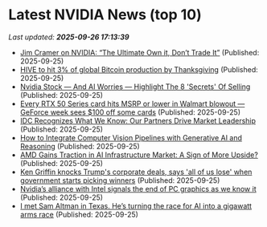 # Latest NVIDIA News (top 10)
_Last updated: **2025-09-26 17:13:39**_

- [Jim Cramer on NVIDIA: “The Ultimate Own it, Don’t Trade It”](https://finance.yahoo.com/news/jim-cramer-nvidia-ultimate-own-171237962.html) (Published: 2025-09-25)
- [HIVE to hit 3% of global Bitcoin production by Thanksgiving](https://www.thestreet.com/crypto/markets/hive-to-hit-3-of-global-bitcoin-production-by-thanksgiving) (Published: 2025-09-25)
- [Nvidia Stock — And AI Worries — Highlight The 8 'Secrets' Of Selling](https://www.investors.com/how-to-invest/when-to-sell-stocks-nvidia-stock-artificial-intelligence/) (Published: 2025-09-25)
- [Every RTX 50 Series card hits MSRP or lower in Walmart blowout — GeForce week sees $100 off some cards](https://www.tomshardware.com/pc-components/gpus/every-rtx-50-series-card-hits-msrp-or-lower-in-walmart-blowout-geforce-week-sees-usd100-off-some-cards) (Published: 2025-09-25)
- [IDC Recognizes What We Know: Our Partners Drive Market Leadership](https://blogs.cisco.com/partner/idc-recognizes-what-we-know-our-partners-drive-market-leadership) (Published: 2025-09-25)
- [How to Integrate Computer Vision Pipelines with Generative AI and Reasoning](https://developer.nvidia.com/blog/how-to-integrate-computer-vision-pipelines-with-generative-ai-and-reasoning/) (Published: 2025-09-25)
- [AMD Gains Traction in AI Infrastructure Market: A Sign of More Upside?](https://finance.yahoo.com/news/amd-gains-traction-ai-infrastructure-164000247.html) (Published: 2025-09-25)
- [Ken Griffin knocks Trump's corporate deals, says 'all of us lose' when government starts picking winners](https://www.cnbc.com/2025/09/25/ken-griffin-trump-white-house-tariffs.html) (Published: 2025-09-25)
- [Nvidia’s alliance with Intel signals the end of PC graphics as we know it](https://www.pcworld.com/article/2913861/nvidias-alliance-with-intel-signals-the-end-of-pc-graphics-as-we-know-it.html) (Published: 2025-09-25)
- [I met Sam Altman in Texas. He’s turning the race for AI into a gigawatt arms race](https://fortune.com/2025/09/25/i-met-sam-altman-in-texas-hes-turning-the-race-for-ai-into-a-gigawatt-arms-race/) (Published: 2025-09-25)
